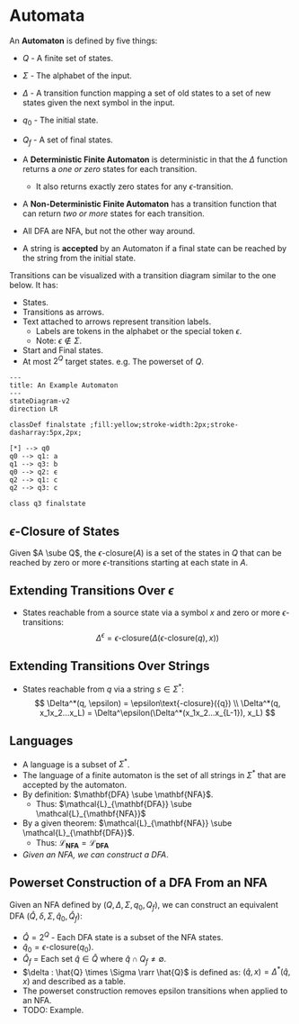 # Automata

An **Automaton** is defined by five things:
+ $Q$ - A finite set of states.
+ $\Sigma$ - The alphabet of the input.
+ $\Delta$ - A transition function mapping a set of old states to a set of new
  states given the next symbol in the input.
+ $q_0$ - The initial state.
+ $Q_f$ - A set of final states.

+ A **Deterministic Finite Automaton** is deterministic in that the $\Delta$
  function returns a _one or zero_ states for each transition.
  - It also returns exactly zero states for any $\epsilon$-transition.
+ A **Non-Deterministic Finite Automaton** has a transition function that can
  return _two or more_ states for each transition.
+ All DFA are NFA, but not the other way around.
+ A string is **accepted** by an Automaton if a final state can be reached by
  the string from the initial state.

Transitions can be visualized with a transition diagram similar to the one
below. It has:
+ States.
+ Transitions as arrows.
+ Text attached to arrows represent transition labels.
  - Labels are tokens in the alphabet or the special token $\epsilon$.
  - Note: $\epsilon \notin \Sigma$.
+ Start and Final states.
+ At most $2^Q$ target states. e.g. The powerset of $Q$.

```mermaid
---
title: An Example Automaton
---
stateDiagram-v2
direction LR

classDef finalstate ;fill:yellow;stroke-width:2px;stroke-dasharray:5px,2px;

[*] --> q0
q0 --> q1: a
q1 --> q3: b
q0 --> q2: ϵ
q2 --> q1: c
q2 --> q3: c

class q3 finalstate
```

## $\epsilon$-Closure of States

Given $A \sube Q$, the $\epsilon\text{-closure}(A)$ is a set of the states in
$Q$ that can be reached by zero or more $\epsilon$-transitions starting at
each state in $A$.

## Extending Transitions Over $\epsilon$

+ States reachable from a source state via a symbol $x$ and zero or more
  $\epsilon$-transitions:
  $$
  \Delta^\epsilon = \epsilon\text{-closure}(\Delta(\epsilon\text{-closure}({q}), x))
  $$

## Extending Transitions Over Strings

+ States reachable from $q$ via a string $s \in \Sigma^*$:
  $$
  \Delta^*(q, \epsilon) = \epsilon\text{-closure}({q}) \\
  \Delta^*(q, x_1x_2...x_L) = \Delta^\epsilon(\Delta^*(x_1x_2...x_{L-1}), x_L)
  $$

## Languages

+ A language is a subset of $\Sigma^*$.
+ The language of a finite automaton is the set of all strings in $\Sigma^*$
  that are accepted by the automaton.
+ By definition: $\mathbf{DFA} \sube \mathbf{NFA}$.
  - Thus: $\mathcal{L}_{\mathbf{DFA}} \sube \mathcal{L}_{\mathbf{NFA}}$
+ By a given theorem: $\mathcal{L}_{\mathbf{NFA}} \sube \mathcal{L}_{\mathbf{DFA}}$.
  - Thus: $\mathcal{L}_{\mathbf{NFA}} = \mathcal{L}_{\mathbf{DFA}}$
+ _Given an NFA, we can construct a DFA_.

## Powerset Construction of a DFA From an NFA

Given an NFA defined by $(Q, \Delta, \Sigma, q_0, Q_f)$, we can construct an
equivalent DFA $(\hat{Q}, \delta, \Sigma, \hat{q}_0, \hat{Q}_f)$:
+ $\hat{Q} = 2^Q$ - Each DFA state is a subset of the NFA states.
+ $\hat{q}_0 = \epsilon\text{-closure}({q_0})$.
+ $\hat{Q}_f$ = Each set $\hat{q} \in \hat{Q}$ where $\hat{q} \cap Q_f \ne \emptyset$.
+ $\delta : \hat{Q} \times \Sigma \rarr \hat{Q}$ is defined as:
  $(\hat{q}, x) = \Delta^*(\hat{q}, x)$ and described as a table.
+ The powerset construction removes epsilon transitions when applied to an NFA.
+ TODO: Example.

